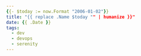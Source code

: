 ```yaml
---
{{- $today := now.Format "2006-01-02"}}
title: "{{ replace .Name $today "" | humanize }}"
date: {{ .Date }}
tags:
  - dev
  - devops
  - serenity
---
```


<!--more-->
